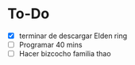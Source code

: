 # To-Do

- [x] terminar de descargar Elden ring
- [ ] Programar 40 mins 
- [ ] Hacer bizcocho familia thao